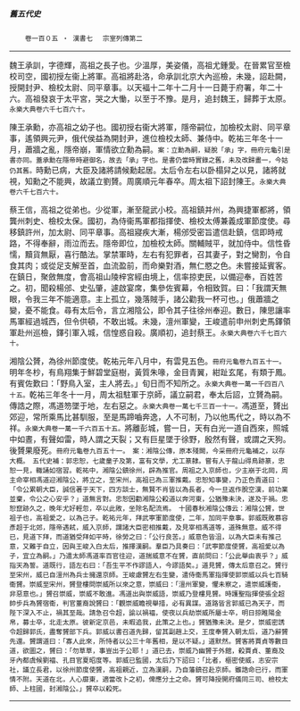 

##### 舊五代史
　　`卷一百０五 ‧ 漢書七`
　`宗室列傳第二`

* * *

魏王承訓，字德輝，高祖之長子也。少溫厚，美姿儀，高祖尤鍾愛。在晉累官至檢校司空，國初授左衞上將軍。高祖將赴洛，命承訓北京大內巡檢，未幾，詔赴闕，授開封尹、檢校太尉、同平章事。以天褔十二年十二月十一日薨于府署，年二十六。高祖發哀于太平宮，哭之大慟，以至于不豫。是月，追封魏王，歸葬于太原。`永樂大典卷六千七百六十。`

陳王承勳，亦高祖之幼子也。國初授右衞大將軍，隱帝嗣位，加檢校太尉、同平章事，遙領興元尹，俄代侯益為開封尹，進位檢校太師、兼侍中。乾祐三年冬十一月，蕭牆之亂，隱帝崩，軍情欲立勳為嗣。`案：立勳為嗣，疑脫「承」字，冊府元龜引是書亦同。蓋承勳在隱帝時避御名，故去「承」字也。是書仍當時實錄之舊，未及改歸畫一，今姑仍其舊。`時勳已病，大臣及諸將請候勳起居。太后令左右以卧榻舁之以見，諸將就視，知勳之不能興，故議立劉贇。周廣順元年春卒。周太祖下詔封陳王。`永樂大典卷六千七百六十。`

蔡王信，高祖之從弟也。少從軍，漸至龍武小校。高祖鎮并州，為興捷軍都將，領龔州刺史、檢校太保。國初，為侍衞馬軍都指揮使、檢校太傅兼義成軍節度使。尋移鎮許州，加太尉、同平章事。高祖寢疾大漸，楊邠受密旨遣信赴鎮，信即時戒路，不得奉辭，雨泣而去。隱帝即位，加檢校太師。關輔賊平，就加侍中。信性昏懦，黷貨無厭，喜行酷法。掌禁軍時，左右有犯罪者，召其妻子，對之臠割，令自食其肉；或從足支解至首，血流盈前，而命樂對酒，無仁愍之色。未嘗接延賓客。在鎮日，聚斂無度，會高祖山陵梓宮經由境上，信率掠吏民，以備迎奉，百姓苦之。初，聞殺楊邠、史弘肇，遽啟宴席，集參佐賓幕，令相致賀。曰：「我謂天無眼，令我三年不能適意。主上孤立，幾落賊手，諸公勸我一杯可也。」俄蕭牆之變，憂不能食。尋有太后令，言立湘陰公，即令其子往徐州奉迎。數日，陳思讓率馬軍經過城西，但令供頓，不敢出城。未幾，澶州軍變，王峻遣前申州刺史馬鐸領軍赴州巡檢，鐸引軍入城，信惶惑自殺。廣順初，追封蔡王。`永樂大典卷六千七百六十。`

湘陰公贇，為徐州節度使。乾祐元年八月中，有雲見五色。`冊府元龜卷九百五十一。`明年冬杪，有鳥翔集于鮮碧堂庭樹，黃質朱喙，金目青翼，紺趾玄尾，有類于鳳。有賓佐歎曰：「野鳥入室，主人將去。」旬日而不知所之。`永樂大典卷一萬一千四百八十五。`乾祐三年冬十一月，周太祖駐軍于京師，議立嗣君，奉太后詔，立贇為嗣。傳誥之際，馮道笏墜于地，左右惡之。`永樂大典卷一萬七千三百一十一。`馮道至，贇出郊迎，常所乘馬比甚馴服，至是馬蹄嚙奔逸，人不可制，乃以他馬代之，時以為不祥。`永樂大典卷一萬一千六百五十五。`將離彭城，嘗一日，天有白光一道自西來，照城中如晝，有聲如雷，時人謂之天裂；又有巨星墜于徐野，殷然有聲，或謂之天狗。後贇果廢死。`冊府元龜卷九百五十一。　案：湘陰公傳，原本殘闕，今采冊府元龜補之，以存大概。　五代史補：郭忠恕，七歲童子及第，富有文學，尤工篆隸。嘗有人于龍山得鳥跡篆，忠恕一見，輙誦如宿習。乾祐中，湘陰公鎮徐州，辟為推官。周祖之入京師也，少主崩于北岡，周主命宰相馮道迎湘陰公，將立之，至宋州，高祖已為三軍推戴。忠恕知事變，乃正色責道曰：「令公累朝大臣，誠信著于天下，四方談士，無賢不肖皆以為長者，今一旦返作脫空漢，前功業並棄，令公之心安乎？」道無言對。忠恕因勸湘陰公殺道以奔河東，公猶豫未決，遂及于禍。忠恕竄跡久之，晚年尤好輕忽，卒以此敗，坐除名配流焉。　十國春秋湘陰公傳云：湘陰公贇，世祖子也，高祖愛之，以為己子。乾祐元年，拜武寕軍節度使，二年，加同平章事。郭威既敗慕容彥超于北郊，隱帝遇弒，威入京師，謂諸大臣密相推戴，及見宰相馮道等，道殊無意。威不得已，見道下拜，而道猶受拜如平時，徐勞之曰：「公行良苦。」威意色皆沮，以為大臣未有推己意，又難于自立，因與王峻入白太后，推擇漢嗣。羣臣乃具奏曰：「武寕節度使贇，高祖愛以為子，宜立為嗣。」乃遣太師馮道率百官往迎，道揣威意不在贇，直前問曰：「公此舉由衷乎？」威指天為誓。道既行，語左右曰：「吾生平不作謬語人，今謬語矣。」道見贇，傳太后意召之。贇行至宋州，威已自澶州為兵士擁還京師。王峻慮贇左右生變，遣侍衞馬軍指揮使郭崇威以兵七百騎衞贇。崇威至宋州，贇登樓問崇威所以來之意，崇威曰：「澶州軍變，懼未察之，遣崇威護衞，非惡意也。」贇召崇威，崇威不敢進。馮道出與崇威語，崇威乃登樓見贇。時護聖指揮使張全超帥步兵為贇宿衞，判官董裔說贇曰：「觀崇威瞻視舉措，必有異謀。道路皆言郭威已為天子，而陛下深入不止，禍其至哉。請急召令超，諭以禍褔，使夜以兵劫崇威所屬士卒，明日掠睢陽金帛，募士卒，北走太原。彼新定京邑，未暇追我，此策之上也。」贇猶豫未決。是夕，崇威密誘令超歸郭氏，盡奪贇部下兵。郭威以書召道先歸，留其副趙上交，王度奉贇入朝太后，道乃辭贇先還。贇謂道曰：「寡人此來，所恃者以公三十年舊相，是以不疑。」道默然。贇客將賈貞等數目道，欲圖之，贇曰：「勿草草，事豈出于公耶！」道已去，崇威乃幽贇于外館，殺賈貞、董裔及牙內都虞候劉褔、孔目官夏昭度等。郭威已監國，太后乃下詔曰：「比者，樞密使威，志安宗社，議立長君，以徐州節度使贇，高祖親近，立為漢嗣，乃自藩鎮召赴京師。雖誥命已行，而軍情不附。天道在北，人心靡東，適當改卜之初，俾應分土之命。贇可降授開府儀同三司、檢校太師、上柱國，封湘陰公。」贇卒以殺死。`

* * *

